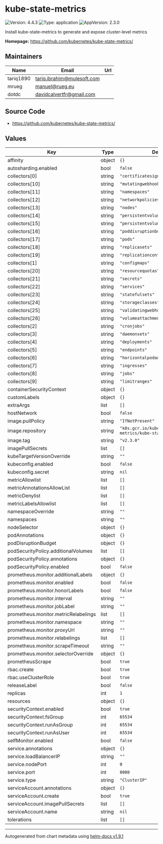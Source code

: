 # kube-state-metrics

![Version: 4.4.3](https://img.shields.io/badge/Version-4.4.3-informational?style=flat-square) ![Type: application](https://img.shields.io/badge/Type-application-informational?style=flat-square) ![AppVersion: 2.3.0](https://img.shields.io/badge/AppVersion-2.3.0-informational?style=flat-square)

Install kube-state-metrics to generate and expose cluster-level metrics

**Homepage:** <https://github.com/kubernetes/kube-state-metrics/>

## Maintainers

| Name | Email | Url |
| ---- | ------ | --- |
| tariq1890 | <tariq.ibrahim@mulesoft.com> |  |
| mrueg | <manuel@rueg.eu> |  |
| dotdc | <davidcalvertfr@gmail.com> |  |

## Source Code

* <https://github.com/kubernetes/kube-state-metrics/>

## Values

| Key | Type | Default | Description |
|-----|------|---------|-------------|
| affinity | object | `{}` |  |
| autosharding.enabled | bool | `false` |  |
| collectors[0] | string | `"certificatesigningrequests"` |  |
| collectors[10] | string | `"mutatingwebhookconfigurations"` |  |
| collectors[11] | string | `"namespaces"` |  |
| collectors[12] | string | `"networkpolicies"` |  |
| collectors[13] | string | `"nodes"` |  |
| collectors[14] | string | `"persistentvolumeclaims"` |  |
| collectors[15] | string | `"persistentvolumes"` |  |
| collectors[16] | string | `"poddisruptionbudgets"` |  |
| collectors[17] | string | `"pods"` |  |
| collectors[18] | string | `"replicasets"` |  |
| collectors[19] | string | `"replicationcontrollers"` |  |
| collectors[1] | string | `"configmaps"` |  |
| collectors[20] | string | `"resourcequotas"` |  |
| collectors[21] | string | `"secrets"` |  |
| collectors[22] | string | `"services"` |  |
| collectors[23] | string | `"statefulsets"` |  |
| collectors[24] | string | `"storageclasses"` |  |
| collectors[25] | string | `"validatingwebhookconfigurations"` |  |
| collectors[26] | string | `"volumeattachments"` |  |
| collectors[2] | string | `"cronjobs"` |  |
| collectors[3] | string | `"daemonsets"` |  |
| collectors[4] | string | `"deployments"` |  |
| collectors[5] | string | `"endpoints"` |  |
| collectors[6] | string | `"horizontalpodautoscalers"` |  |
| collectors[7] | string | `"ingresses"` |  |
| collectors[8] | string | `"jobs"` |  |
| collectors[9] | string | `"limitranges"` |  |
| containerSecurityContext | object | `{}` |  |
| customLabels | object | `{}` |  |
| extraArgs | list | `[]` |  |
| hostNetwork | bool | `false` |  |
| image.pullPolicy | string | `"IfNotPresent"` |  |
| image.repository | string | `"k8s.gcr.io/kube-state-metrics/kube-state-metrics"` |  |
| image.tag | string | `"v2.3.0"` |  |
| imagePullSecrets | list | `[]` |  |
| kubeTargetVersionOverride | string | `""` |  |
| kubeconfig.enabled | bool | `false` |  |
| kubeconfig.secret | string | `nil` |  |
| metricAllowlist | list | `[]` |  |
| metricAnnotationsAllowList | list | `[]` |  |
| metricDenylist | list | `[]` |  |
| metricLabelsAllowlist | list | `[]` |  |
| namespaceOverride | string | `""` |  |
| namespaces | string | `""` |  |
| nodeSelector | object | `{}` |  |
| podAnnotations | object | `{}` |  |
| podDisruptionBudget | object | `{}` |  |
| podSecurityPolicy.additionalVolumes | list | `[]` |  |
| podSecurityPolicy.annotations | object | `{}` |  |
| podSecurityPolicy.enabled | bool | `false` |  |
| prometheus.monitor.additionalLabels | object | `{}` |  |
| prometheus.monitor.enabled | bool | `false` |  |
| prometheus.monitor.honorLabels | bool | `false` |  |
| prometheus.monitor.interval | string | `""` |  |
| prometheus.monitor.jobLabel | string | `""` |  |
| prometheus.monitor.metricRelabelings | list | `[]` |  |
| prometheus.monitor.namespace | string | `""` |  |
| prometheus.monitor.proxyUrl | string | `""` |  |
| prometheus.monitor.relabelings | list | `[]` |  |
| prometheus.monitor.scrapeTimeout | string | `""` |  |
| prometheus.monitor.selectorOverride | object | `{}` |  |
| prometheusScrape | bool | `true` |  |
| rbac.create | bool | `true` |  |
| rbac.useClusterRole | bool | `true` |  |
| releaseLabel | bool | `false` |  |
| replicas | int | `1` |  |
| resources | object | `{}` |  |
| securityContext.enabled | bool | `true` |  |
| securityContext.fsGroup | int | `65534` |  |
| securityContext.runAsGroup | int | `65534` |  |
| securityContext.runAsUser | int | `65534` |  |
| selfMonitor.enabled | bool | `false` |  |
| service.annotations | object | `{}` |  |
| service.loadBalancerIP | string | `""` |  |
| service.nodePort | int | `0` |  |
| service.port | int | `8080` |  |
| service.type | string | `"ClusterIP"` |  |
| serviceAccount.annotations | object | `{}` |  |
| serviceAccount.create | bool | `true` |  |
| serviceAccount.imagePullSecrets | list | `[]` |  |
| serviceAccount.name | string | `nil` |  |
| tolerations | list | `[]` |  |

----------------------------------------------
Autogenerated from chart metadata using [helm-docs v1.9.1](https://github.com/norwoodj/helm-docs/releases/v1.9.1)
